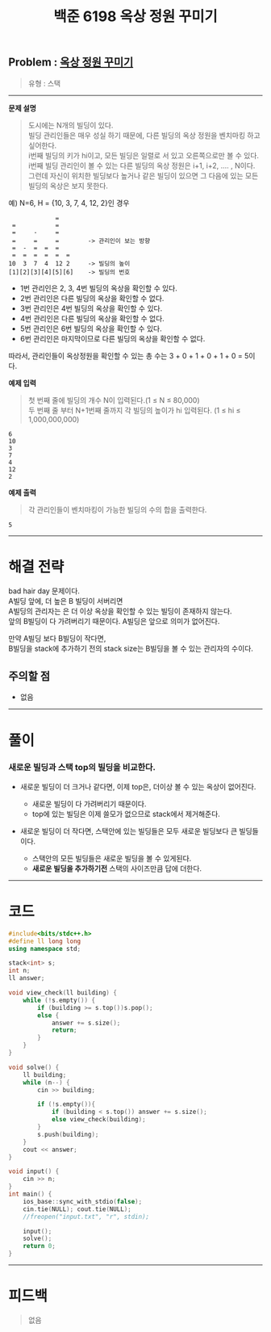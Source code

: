 ﻿---
title: 백준 6198 옥상 정원 꾸미기
#date: 2020-01-01-00:00
categories:
- PS

tags:
- baekjoon
- PS
- Problem Solve
- USACO
- STACK
---

## Problem : [옥상 정원 꾸미기](https://www.acmicpc.net/problem/6198)
> 유형 : 스택

---


**문제 설명**

> 도시에는 N개의 빌딩이 있다.  
빌딩 관리인들은 매우 성실 하기 때문에, 다른 빌딩의 옥상 정원을 벤치마킹 하고 싶어한다.  
i번째 빌딩의 키가 hi이고, 모든 빌딩은 일렬로 서 있고 오른쪽으로만 볼 수 있다.  
i번째 빌딩 관리인이 볼 수 있는 다른 빌딩의 옥상 정원은 i+1, i+2, .... , N이다.  
그런데 자신이 위치한 빌딩보다 높거나 같은 빌딩이 있으면 그 다음에 있는 모든 빌딩의 옥상은 보지 못한다.  

>
예) N=6, H = {10, 3, 7, 4, 12, 2}인 경우
```console
             = 
 =           = 
 =     -     = 
 =     =     =        -> 관리인이 보는 방향
 =  -  =  =  =   
 =  =  =  =  =  = 
10  3  7  4  12 2     -> 빌딩의 높이
[1][2][3][4][5][6]    -> 빌딩의 번호
```

>
* 1번 관리인은 2, 3, 4번 빌딩의 옥상을 확인할 수 있다.
* 2번 관리인은 다른 빌딩의 옥상을 확인할 수 없다.
* 3번 관리인은 4번 빌딩의 옥상을 확인할 수 있다.
* 4번 관리인은 다른 빌딩의 옥상을 확인할 수 없다.
* 5번 관리인은 6번 빌딩의 옥상을 확인할 수 있다.
* 6번 관리인은 마지막이므로 다른 빌딩의 옥상을 확인할 수 없다.

따라서, 관리인들이 옥상정원을 확인할 수 있는 총 수는 3 + 0 + 1 + 0 + 1 + 0 = 5이다.


**예제 입력**

> 첫 번째 줄에 빌딩의 개수 N이 입력된다.(1 ≤ N ≤ 80,000)  
두 번째 줄 부터 N+1번째 줄까지 각 빌딩의 높이가 hi 입력된다. (1 ≤ hi ≤ 1,000,000,000)

```
6
10
3
7
4
12
2
```

**예제 출력**

> 각 관리인들이 벤치마킹이 가능한 빌딩의 수의 합을 출력한다.

```
5
```

---


# 해결 전략

> 
bad hair day 문제이다.  
A빌딩 앞에, 더 높은 B 빌딩이 서버리면  
A빌딩의 관리자는 은 더 이상 옥상을 확인할 수 있는 빌딩이 존재하지 않는다.  
앞의 B빌딩이 다 가려버리기 때문이다.  A빌딩은 앞으로 의미가 없어진다.  
>
만약 A빌딩 보다 B빌딩이 작다면,   
B빌딩을 stack에 추가하기 전의 stack size는 B빌딩을 볼 수 있는 관리자의 수이다.  




## 주의할 점

* 없음


---



# 풀이

### 새로운 빌딩과 스택 top의 빌딩을 비교한다.
* 새로운 빌딩이 더 크거나 같다면, 이제 top은, 더이상 볼 수 있는 옥상이 없어진다.
	* 새로운 빌딩이 다 가려버리기 때문이다.
	* top에 있는 빌딩은 이제 쓸모가 없으므로 stack에서 제거해준다.

* 새로운 빌딩이 더 작다면, 스택안에 있는 빌딩들은 모두 새로운 빌딩보다 큰 빌딩들이다.
	* 스택안의 모든 빌딩들은 새로운 빌딩을 볼 수 있게된다.
	* **새로운 빌딩을 추가하기전** 스택의 사이즈만큼 답에 더한다. 

---

# 코드

```c++
#include<bits/stdc++.h>
#define ll long long
using namespace std;

stack<int> s;
int n;
ll answer;

void view_check(ll building) {
	while (!s.empty()) {
		if (building >= s.top())s.pop();
		else {
			answer += s.size();
			return;
		}
	}
}

void solve() {
	ll building;
	while (n--) {
		cin >> building;

		if (!s.empty()){
			if (building < s.top()) answer += s.size();
			else view_check(building);
		}
		s.push(building);
	}
	cout << answer;
}

void input() {
	cin >> n;
}
int main() {
	ios_base::sync_with_stdio(false);
	cin.tie(NULL); cout.tie(NULL);
	//freopen("input.txt", "r", stdin);

	input();
	solve();
	return 0;
}
```


---


# 피드백


> 없음